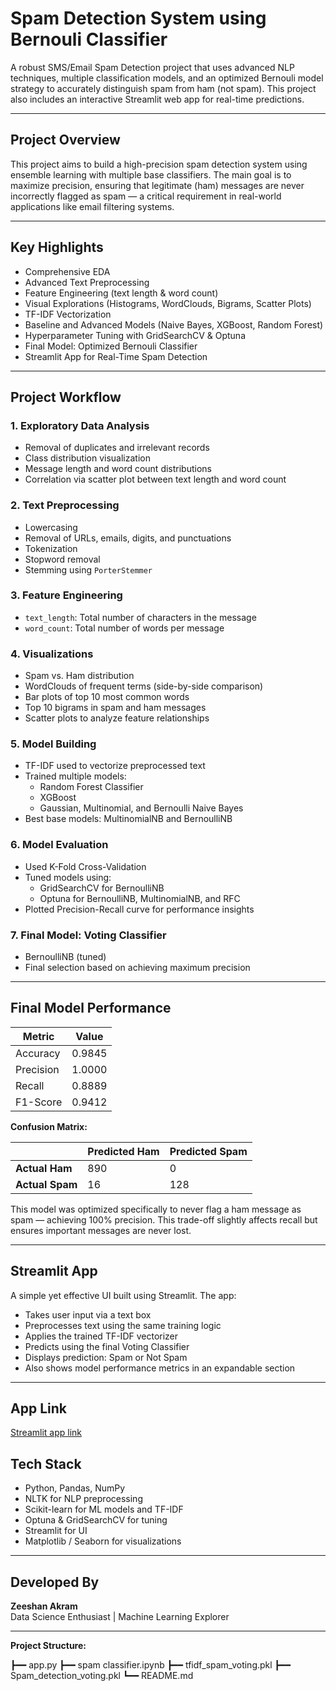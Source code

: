 # Spam Detection System using Bernouli Classifier

A robust SMS/Email Spam Detection project that uses advanced NLP techniques, multiple classification models, and an optimized Bernouli model strategy to accurately distinguish spam from ham (not spam). This project also includes an interactive Streamlit web app for real-time predictions.

---

## Project Overview

This project aims to build a high-precision spam detection system using ensemble learning with multiple base classifiers. The main goal is to maximize precision, ensuring that legitimate (ham) messages are never incorrectly flagged as spam — a critical requirement in real-world applications like email filtering systems.

---

## Key Highlights

- Comprehensive EDA  
- Advanced Text Preprocessing  
- Feature Engineering (text length & word count)  
- Visual Explorations (Histograms, WordClouds, Bigrams, Scatter Plots)  
- TF-IDF Vectorization  
- Baseline and Advanced Models (Naive Bayes, XGBoost, Random Forest)  
- Hyperparameter Tuning with GridSearchCV & Optuna  
- Final Model: Optimized Bernouli Classifier  
- Streamlit App for Real-Time Spam Detection  

---

## Project Workflow

### 1. Exploratory Data Analysis
- Removal of duplicates and irrelevant records
- Class distribution visualization
- Message length and word count distributions
- Correlation via scatter plot between text length and word count

### 2. Text Preprocessing
- Lowercasing
- Removal of URLs, emails, digits, and punctuations
- Tokenization
- Stopword removal
- Stemming using `PorterStemmer`

### 3. Feature Engineering
- `text_length`: Total number of characters in the message
- `word_count`: Total number of words per message

### 4. Visualizations
- Spam vs. Ham distribution
- WordClouds of frequent terms (side-by-side comparison)
- Bar plots of top 10 most common words
- Top 10 bigrams in spam and ham messages
- Scatter plots to analyze feature relationships

### 5. Model Building
- TF-IDF used to vectorize preprocessed text
- Trained multiple models:
  - Random Forest Classifier
  - XGBoost
  - Gaussian, Multinomial, and Bernoulli Naive Bayes
- Best base models: MultinomialNB and BernoulliNB

### 6. Model Evaluation
- Used K-Fold Cross-Validation
- Tuned models using:
  - GridSearchCV for BernoulliNB
  - Optuna for BernoulliNB, MultinomialNB, and RFC
- Plotted Precision-Recall curve for performance insights

### 7. Final Model: Voting Classifier
- BernoulliNB (tuned)
- Final selection based on achieving maximum precision

---

## Final Model Performance

| Metric     | Value     |
|------------|-----------|
| Accuracy   | 0.9845    |
| Precision  | 1.0000    |
| Recall     | 0.8889    |
| F1-Score   | 0.9412    |

**Confusion Matrix:**

|                | Predicted Ham | Predicted Spam |
|----------------|---------------|----------------|
| **Actual Ham** | 890           | 0              |
| **Actual Spam**| 16            | 128            |

This model was optimized specifically to never flag a ham message as spam — achieving 100% precision. This trade-off slightly affects recall but ensures important messages are never lost.

---

## Streamlit App

A simple yet effective UI built using Streamlit. The app:
- Takes user input via a text box
- Preprocesses text using the same training logic
- Applies the trained TF-IDF vectorizer
- Predicts using the final Voting Classifier
- Displays prediction: Spam or Not Spam
- Also shows model performance metrics in an expandable section

---
## App Link
[Streamlit app link](https://sms-email-spam-detection-yewskmnzauz62xhsjkmjj5.streamlit.app/)

## Tech Stack

- Python, Pandas, NumPy
- NLTK for NLP preprocessing
- Scikit-learn for ML models and TF-IDF
- Optuna & GridSearchCV for tuning
- Streamlit for UI
- Matplotlib / Seaborn for visualizations

---

## Developed By

**Zeeshan Akram**  
Data Science Enthusiast | Machine Learning Explorer

---

**Project Structure:**


┣━━ app.py
┣━━ spam classifier.ipynb
┣━━ tfidf_spam_voting.pkl
┣━━ Spam_detection_voting.pkl
┗━━ README.md

